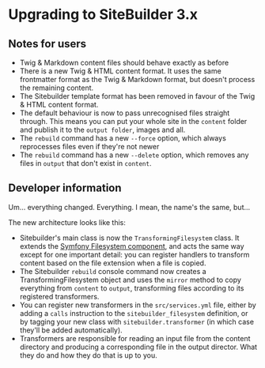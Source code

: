 # Upgrading to SiteBuilder 3.x

## Notes for users

* Twig & Markdown content files should behave exactly as before
* There is a new Twig & HTML content format. It uses the same frontmatter format as the Twig & Markdown format, but doesn't process the remaining content.
* The Sitebuilder template format has been removed in favour of the Twig & HTML content format. 
* The default behaviour is now to pass unrecognised files straight through. This means you can put your whole site in the `content` folder and publish it to the `output folder`, images and all.
* The `rebuild` command has a new `--force` option, which always reprocesses files even if they're not newer
* The `rebuild` command has a new `--delete` option, which removes any files in `output` that don't exist in `content`.

## Developer information

Um… everything changed. Everything. I mean, the name's the same, but…

The new architecture looks like this:

* Sitebuilder's main class is now the `TransformingFilesystem` class. It extends the [Symfony Filesystem component](http://symfony.com/doc/current/components/filesystem.html), and acts the same way except for one important detail: you can register handlers to transform content based on the file extension when a file is copied.
* The Sitebuilder `rebuild` console command now creates a TransformingFilesystem object and uses the `mirror` method to copy everything from `content` to `output`, transforming files according to its registered transformers.
* You can register new transformers in the `src/services.yml` file, either by adding a `calls` instruction to the `sitebuilder_filesystem` definition, or by tagging your new class with `sitebuilder.transformer` (in which case they'll be added automatically).
* Transformers are responsible for reading an input file from the content directory and producing a corresponding file in the output director. What they do and how they do that is up to you.
